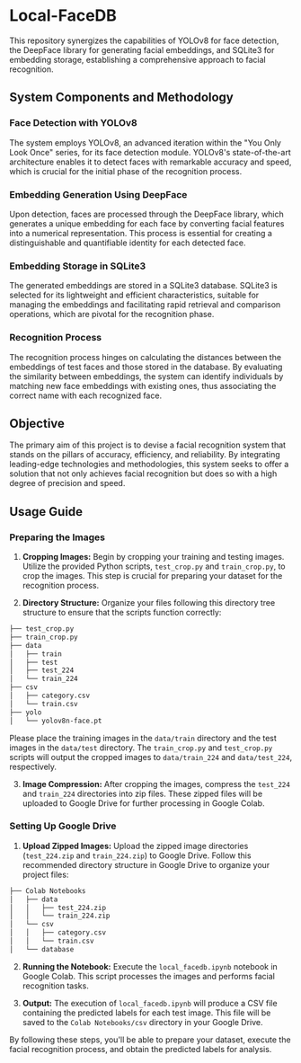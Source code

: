 # Local-FaceDB
This repository synergizes the capabilities of YOLOv8 for face detection, the DeepFace library for generating facial embeddings, and SQLite3 for embedding storage, establishing a comprehensive approach to facial recognition.

## System Components and Methodology

### Face Detection with YOLOv8

The system employs YOLOv8, an advanced iteration within the "You Only Look Once" series, for its face detection module. YOLOv8's state-of-the-art architecture enables it to detect faces with remarkable accuracy and speed, which is crucial for the initial phase of the recognition process.

### Embedding Generation Using DeepFace

Upon detection, faces are processed through the DeepFace library, which generates a unique embedding for each face by converting facial features into a numerical representation. This process is essential for creating a distinguishable and quantifiable identity for each detected face.

### Embedding Storage in SQLite3

The generated embeddings are stored in a SQLite3 database. SQLite3 is selected for its lightweight and efficient characteristics, suitable for managing the embeddings and facilitating rapid retrieval and comparison operations, which are pivotal for the recognition phase.

### Recognition Process

The recognition process hinges on calculating the distances between the embeddings of test faces and those stored in the database. By evaluating the similarity between embeddings, the system can identify individuals by matching new face embeddings with existing ones, thus associating the correct name with each recognized face.

## Objective

The primary aim of this project is to devise a facial recognition system that stands on the pillars of accuracy, efficiency, and reliability. By integrating leading-edge technologies and methodologies, this system seeks to offer a solution that not only achieves facial recognition but does so with a high degree of precision and speed.

## Usage Guide

### Preparing the Images

1. **Cropping Images:** Begin by cropping your training and testing images. Utilize the provided Python scripts, `test_crop.py` and `train_crop.py`, to crop the images. This step is crucial for preparing your dataset for the recognition process.

2. **Directory Structure:** Organize your files following this directory tree structure to ensure that the scripts function correctly:

```bash
├── test_crop.py
├── train_crop.py
├── data
│   ├── train
│   ├── test
│   ├── test_224
│   └── train_224
├── csv
│   ├── category.csv
│   └── train.csv
├── yolo
│   └── yolov8n-face.pt
```

Please place the training images in the `data/train` directory and the test images in the `data/test` directory. The `train_crop.py` and `test_crop.py` scripts will output the cropped images to `data/train_224` and `data/test_224`, respectively.

3. **Image Compression:** After cropping the images, compress the `test_224` and `train_224` directories into zip files. These zipped files will be uploaded to Google Drive for further processing in Google Colab.

### Setting Up Google Drive

1. **Upload Zipped Images:** Upload the zipped image directories (`test_224.zip` and `train_224.zip`) to Google Drive. Follow this recommended directory structure in Google Drive to organize your project files:

```bash
├── Colab Notebooks
│   ├── data
│   │   ├── test_224.zip
│   │   └── train_224.zip
│   └── csv
│   │   ├── category.csv
│   │   └── train.csv
│   └── database
```

2. **Running the Notebook:** Execute the `local_facedb.ipynb` notebook in Google Colab. This script processes the images and performs facial recognition tasks.

3. **Output:** The execution of `local_facedb.ipynb` will produce a CSV file containing the predicted labels for each test image. This file will be saved to the `Colab Notebooks/csv` directory in your Google Drive.

By following these steps, you'll be able to prepare your dataset, execute the facial recognition process, and obtain the predicted labels for analysis.


